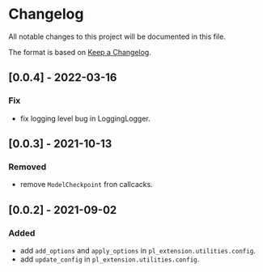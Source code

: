 # Changelog

All notable changes to this project will be documented in this file.

The format is based on [Keep a Changelog](http://keepachangelog.com/en/1.0.0/).

## [0.0.4] - 2022-03-16

### Fix

- fix logging level bug in LoggingLogger.

## [0.0.3] - 2021-10-13

### Removed

- remove `ModelCheckpoint` fron callcacks.

## [0.0.2] - 2021-09-02

### Added

- add `add_options` and `apply_options` in `pl_extension.utilities.config`.
- add `update_config` in `pl_extension.utilities.config`.
